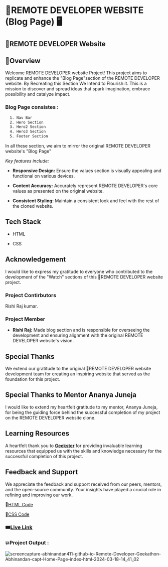 # 🎯REMOTE DEVELOPER WEBSITE (Blog Page) 🖥️

## 🚀REMOTE DEVELOPER Website

## 📌Overview
Welcome REMOTE DEVELOPER website Project! This project aims to replicate and enhance the "Blog Page"section of the REMOTE DEVELOPER website. By Recreating this Section We Intend to Flourish it. This is a mission to discover and spread ideas that spark imagination, embrace possibility and catalyze impact.


### Blog Page consistes :
```bash
  1. Nav Bar
  2. Hero Section
  3. Hero2 Section
  4. Hero3 Section
  5. Footer Section
```
In  all these section, we aim to mirror the original REMOTE DEVELOPER website's "Blog Page"

*Key features include:*
- **Responsive Design:** Ensure the values section is visually appealing and functional on various devices.

- **Content Accuracy:** Accurately represent REMOTE DEVELOPER's core values as presented on the original website.

- **Consistent Styling:** Maintain a consistent look and feel with the rest of the cloned website.

## Tech Stack
- HTML

- CSS

## Acknowledgement

I would like to express my gratitude to everyone who contributed to the development of the "Watch" sections of this 🚀REMOTE DEVELOPER website project. 

### Project Contirbutors

Rishi Raj kumar.

### Project Member

- **Rishi Raj:** Made blog section and is responsible for overseeing the development and ensuring alignment with the original REMOTE DEVELOPER website's vision.

## Special Thanks

We extend our gratitude to the original 🚀REMOTE DEVELOPER website development team for creating an inspiring website that served as the foundation for this project.

## Special Thanks to Mentor Ananya Juneja

I would like to extend my heartfelt gratitude to my mentor, Ananya Juneja, for being the guiding force behind the successful completion of my project on the REMOTE DEVELOPER website clone.

## Learning Resources
A heartfelt thank you to **[Geekster](https://www.geekster.in/)** for providing invaluable learning resources that equipped us with the skills and knowledge necessary for the successful completion of this project.

## Feedback and Support

We appreciate the feedback and support received from our peers, mentors, and the open-source community. Your insights have played a crucial role in refining and improving our work.




📌[HTML Code](./index.html)

📌[CSS Code](./style.css)

### 🎟️[Live Link](https://abhinandan411.github.io/Remote-Developer-Geekathon/Abhinandan%20capt.%20%20(%20Home%20Page)/index.html) 


### 💥Project Output :  

![screencapture-abhinandan411-github-io-Remote-Developer-Geekathon-Abhinandan-capt-Home-Page-index-html-2024-03-18-14_41_02](https://github.com/Abhinandan411/Remote-Developer-Geekathon/assets/131553633/116a1954-ece5-48e6-b8b1-16e224c6ca55)
